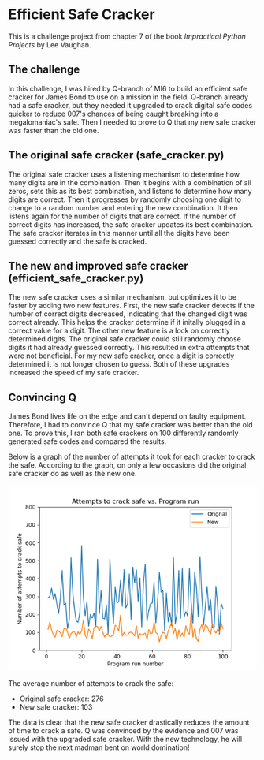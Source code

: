 # Efficient Safe Cracker
This is a challenge project from chapter 7 of the book *Impractical Python Projects* by Lee Vaughan.

## The challenge
In this challenge, I was hired by Q-branch of MI6 to build an efficient safe cracker for James Bond to use on a mission in the field. Q-branch already had a safe cracker, but they needed it upgraded to crack digital safe codes quicker to reduce 007's chances of being caught breaking into a megalomaniac's safe. Then I needed to prove to Q that my new safe cracker was faster than the old one.

## The original safe cracker (safe_cracker.py)
The original safe cracker uses a listening mechanism to determine how many digits are in the combination. Then it begins with a combination of all zeros, sets this as its best combination, and listens to determine how many digits are correct. Then it progresses by randomly choosing one digit to change to a random number and entering the new combination. It then listens again for the number of digits that are correct. If the number of correct digits has increased, the safe cracker updates its best combination. The safe cracker iterates in this manner until all the digits have been guessed correctly and the safe is cracked.

## The new and improved safe cracker (efficient_safe_cracker.py)
The new safe cracker uses a similar mechanism, but optimizes it to be faster by adding two new features. First, the new safe cracker detects if the number of correct digits decreased, indicating that the changed digit was correct already. This helps the cracker determine if it initally plugged in a correct value for a digit. The other new feature is a lock on correctly determined digits. The original safe cracker could still randomly choose digits it had already guessed correctly. This resulted in extra attempts that were not beneficial. For my new safe cracker, once a digit is correctly determined it is not longer chosen to guess. Both of these upgrades increased the speed of my safe cracker.

## Convincing Q
James Bond lives life on the edge and can't depend on faulty equipment. Therefore, I had to convince Q that my safe cracker was better than the old one. To prove this, I ran both safe crackers on 100 differently randomly generated safe codes and compared the results.

Below is a graph of the number of attempts it took for each cracker to crack the safe. According to the graph, on only a few occasions did the original safe cracker do as well as the new one.

![Attempts graph](imgs/attempts_vs_program_run.png)

The average number of attempts to crack the safe:
* Original safe cracker: 276
* New safe cracker: 103

The data is clear that the new safe cracker drastically reduces the amount of time to crack a safe. Q was convinced by the evidence and 007 was issued with the upgraded safe cracker. With the new technology, he will surely stop the next madman bent on world domination!
